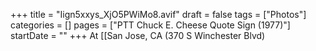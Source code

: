 +++
title = "Iign5xxys_XjO5PWiMo8.avif"
draft = false
tags = ["Photos"]
categories = []
pages = ["PTT Chuck E. Cheese Quote Sign (1977)"]
startDate = ""
+++
At [[San Jose, CA (370 S Winchester Blvd)
